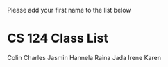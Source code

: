 Please add your first name to the list below

# CS 124 Class List
Colin
Charles
Jasmin
Hannela
Raina
Jada
Irene
Karen